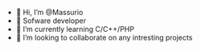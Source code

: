 - 👋 Hi, I’m @Massurio
- 👀 Sofware developer
- 🌱 I’m currently learning C/C++/PHP
- 💞️ I’m looking to collaborate on any intresting projects

<!---
Massurio/Massurio is a ✨ special ✨ repository because its `README.md` (this file) appears on your GitHub profile.
You can click the Preview link to take a look at your changes.
--->
